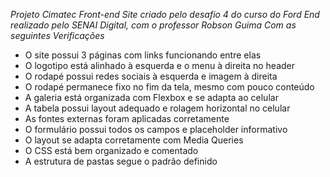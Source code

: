 *Projeto Cimatec Front-end*
*Site criado pelo desafio 4 do curso do Ford End realizado pelo SENAI Digital, com o professor Robson Guima*
*Com as seguintes Verificações*

- O site possui 3 páginas com links funcionando entre elas
- O logotipo está alinhado à esquerda e o menu à direita no header
- O rodapé possui redes sociais à esquerda e imagem à direita
- O rodapé permanece fixo no fim da tela, mesmo com pouco conteúdo
- A galeria está organizada com Flexbox e se adapta ao celular
- A tabela possui layout adequado e rolagem horizontal no celular
- As fontes externas foram aplicadas corretamente
- O formulário possui todos os campos e placeholder informativo
- O layout se adapta corretamente com Media Queries
- O CSS está bem organizado e comentado
- A estrutura de pastas segue o padrão definido